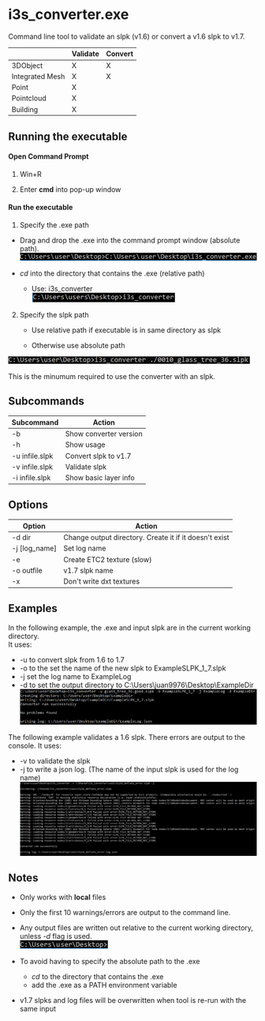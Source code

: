 # i3s_converter.exe

Command line tool to validate an slpk (v1.6) or convert a v1.6 slpk to v1.7.  


|      &nbsp;     | Validate | Convert |
|-----------------|----------|---------|
| 3DObject        |     X    |    X    |
| Integrated Mesh |     X    |    X    |
| Point           |     X    | &nbsp;  |
| Pointcloud      |     X    | &nbsp;  |
| Building        |     X    | &nbsp;  |

## Running the executable

#### Open Command Prompt

1. Win+R

2. Enter __cmd__ into pop-up window

#### Run the executable

1. Specify the .exe path

  - Drag and drop the .exe into the command prompt window (absolute path).  
  ![exe_abs_path](readme_images/exe_abs_path.PNG)

  - _cd_ into the directory that contains the .exe (relative path)
    - Use: i3s_converter  
    ![exe_cwd_path](readme_images/exe_cwd_path.PNG)

2. Specify the slpk path

    - Use relative path if executable is in same directory as slpk

    - Otherwise use absolute path

  ![min_required](readme_images/min_required_to_run.PNG)

  This is the minumum required to use the converter with an slpk.

## Subcommands

| Subcommand   | Action          |
|--------------|-----------------|
| -b           | Show converter version    |
| -h           | Show usage      |
| -u infile.slpk | Convert slpk to v1.7   |
| -v infile.slpk | Validate slpk |
| -i infile.slpk | Show basic layer info |

## Options

| Option         | Action                  |
|----------------|-------------------------|
| -d dir         | Change output directory. Create it if it doesn't exist|
| -j \[log_name] | Set log name    |
| -e             | Create ETC2 texture \(slow) |
| -o outfile   | v1.7 slpk name   |
| -x             | Don't write dxt textures |

## Examples
In the following example, the .exe and input slpk are in the current working directory.  
It uses:

- -u to convert slpk from 1.6 to 1.7
- -o to the set the name of the new slpk to ExampleSLPK_1_7.slpk
- -j set the log name to ExampleLog
- -d to set the output directory to C:\Users\juan9976\Desktop\ExampleDir
![No errors](readme_images/example.good.PNG)

The following example validates a 1.6 slpk. There errors are output to the console.
It uses:
- -v to validate the slpk
- -j to write a json log. (The name of the input slpk is used for the log name)  
![validation](readme_images/validate_example_errors.PNG)

## Notes

- Only works with __local__ files

- Only the first 10 warnings/errors are output to the command line.

- Any output files are written out relative to the current working directory, unless _-d_ flag is used.  
![Current Working Directory](readme_images/cwd.PNG)

- To avoid having to specify the absolute path to the .exe
  - _cd_ to the directory that contains the .exe
  - add the .exe as a PATH environment variable

- v1.7 slpks and log files will be overwritten when tool is re-run with the same input